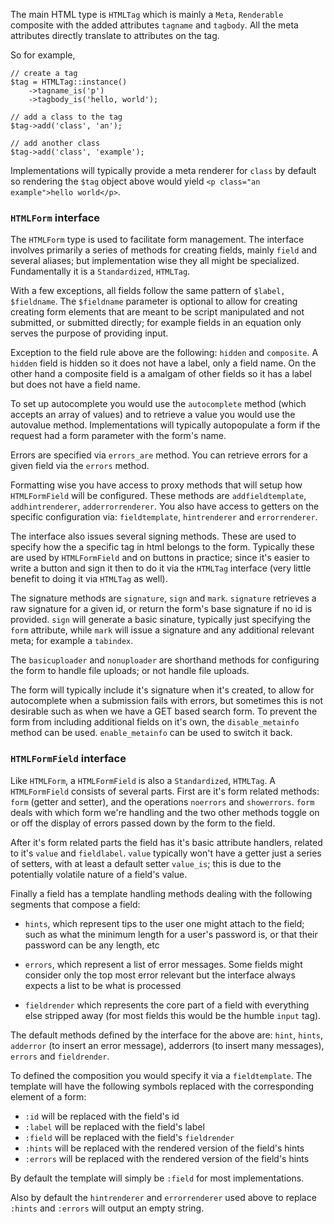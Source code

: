 The main HTML type is `HTMLTag` which is mainly a `Meta`, `Renderable` composite
with the added attributes `tagname` and `tagbody`. All the meta attributes
directly translate to attributes on the tag.

So for example,

	// create a tag
	$tag = HTMLTag::instance()
		->tagname_is('p')
		->tagbody_is('hello, world');

	// add a class to the tag
	$tag->add('class', 'an');

	// add another class
	$tag->add('class', 'example');

Implementations will typically provide a meta renderer for `class` by default so
rendering the `$tag` object above would yield
`<p class="an example">hello world</p>`.

### `HTMLForm` interface

The `HTMLForm` type is used to facilitate form management. The interface
involves primarily a series of methods for creating fields, mainly `field` and
several aliases; but implementation wise they all might be specialized.
Fundamentally it is a `Standardized`, `HTMLTag`.

With a few exceptions, all fields follow the same pattern of
`$label, $fieldname`. The `$fieldname` parameter is optional to allow for
creating creating form elements that are meant to be script manipulated and not
submitted, or submitted directly; for example fields in an equation only serves
the purpose of providing input.

Exception to the field rule above are the following: `hidden` and `composite`.
A `hidden` field is hidden so it does not have a label, only a field name. On
the other hand a composite field is a amalgam of other fields so it has a label
but does not have a field name.

To set up autocomplete you would use the `autocomplete` method (which accepts
an array of values) and to retrieve a value you would use the autovalue method.
Implementations will typically autopopulate a form if the request had a form
parameter with the form's name.

Errors are specified via `errors_are` method. You can retrieve errors for a
given field via the `errors` method.

Formatting wise you have access to proxy methods that will setup how
`HTMLFormField` will be configured. These methods are `addfieldtemplate`,
`addhintrenderer`, `adderrorrenderer`. You also have access to getters on the
specific configuration via: `fieldtemplate`, `hintrenderer` and `errorrenderer`.

The interface also issues several signing methods. These are used to specify how
the a specific tag in html belongs to the form. Typically these are used by
`HTMLFormField` and on buttons in practice; since it's easier to write a button
and sign it then to do it via the `HTMLTag` interface (very little benefit to
doing it via `HTMLTag` as well).

The signature methods are `signature`, `sign` and `mark`. `signature` retrieves
a raw signature for a given id, or return the form's base signature if no id
is provided. `sign` will generate a basic sinature, typically just specifying
the `form` attribute, while `mark` will issue a signature and any additional
relevant meta; for example a `tabindex`.

The `basicuploader` and `nonuploader` are shorthand methods for configuring the
form to handle file uploads; or not handle file uploads.

The form will typically include it's signature when it's created, to allow for
autocomplete when a submission fails with errors, but sometimes this is not
desirable such as when we have a GET based search form. To prevent the form
from including additional fields on it's own, the `disable_metainfo` method can
be used. `enable_metainfo` can be used to switch it back.

### `HTMLFormField` interface

Like `HTMLForm`, a `HTMLFormField` is also a `Standardized`, `HTMLTag`. A
`HTMLFormField` consists of several parts. First are it's form related methods:
`form` (getter and setter), and the operations `noerrors` and `showerrors`.
`form` deals with which form we're handling and the two other methods toggle
on or off the display of errors passed down by the form to the field.

After it's form related parts the field has it's basic attribute handlers,
related to it's `value` and `fieldlabel`. `value` typically won't have a getter
just a series of setters, with at least a default setter `value_is`; this is due
to the potentially volatile nature of a field's value.

Finally a field has a template handling methods dealing with the following
segments that compose a field:

 * `hints`, which represent tips to the user one might attach to the field; such
as what the minimum length for a user's password is, or that their password can
be any length, etc

 * `errors`, which represent a list of error messages. Some fields might
consider only the top most error relevant but the interface always expects a
list to be what is processed

 * `fieldrender` which represents the core part of a field with everything else
stripped away (for most fields this would be the humble `input` tag).

The default methods defined by the interface for the above are: `hint`, `hints`,
`adderror` (to insert an error message), adderrors (to insert many messages),
`errors` and `fieldrender`.

To defined the composition you would specify it via a `fieldtemplate`. The
template will have the following symbols replaced with the corresponding
element of a form:

 * `:id` will be replaced with the field's id
 * `:label` will be replaced with the field's label
 * `:field` will be replaced with the field's `fieldrender`
 * `:hints` will be replaced with the rendered version of the field's hints
 * `:errors` will be replaced with the rendered version of the field's hints

By default the template will simply be `:field` for most implementations.

Also by default the `hintrenderer` and `errorrenderer` used above to replace
`:hints` and `:errors` will output an empty string.
